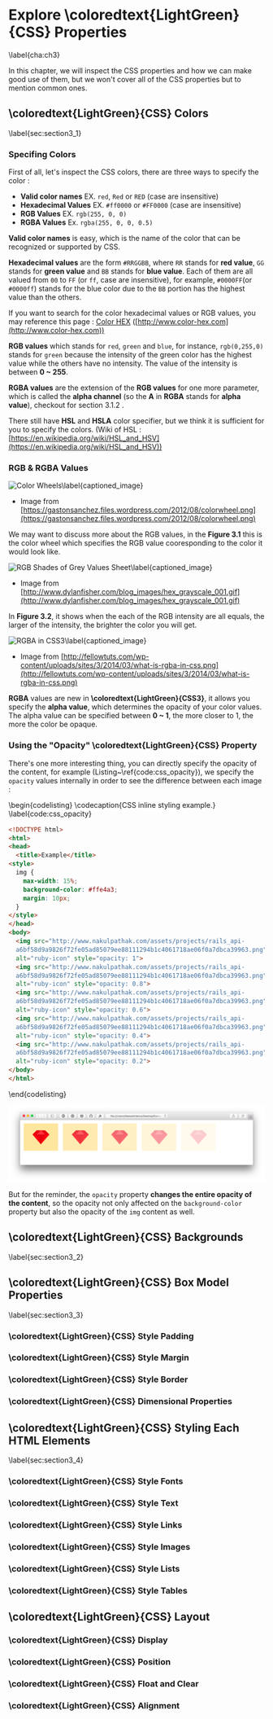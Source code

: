 # Explore \coloredtext{LightGreen}{CSS} Properties
\label{cha:ch3}

In this chapter, we will inspect the CSS properties and how we can make good use of them, but we won't cover all of the CSS properties but to mention common ones.

## \coloredtext{LightGreen}{CSS} Colors
\label{sec:section3_1}

### Specifing Colors

First of all, let's inspect the CSS colors, there are three ways to specify the color :

- **Valid color names** EX. `red`, `Red` or `RED` (case are insensitive)
- **Hexadecimal Values** EX. `#ff0000` or `#FF0000` (case are insensitive)
- **RGB Values** EX. `rgb(255, 0, 0)`
- **RGBA Values** Ex. `rgba(255, 0, 0, 0.5)`

**Valid color names** is easy, which is the name of the color that can be recognized or supported by CSS.

**Hexadecimal values** are the form `#RRGGBB`, where `RR` stands for **red value**, `GG` stands for **green value** and `BB` stands for **blue value**. Each of them are all valued from `00` to `FF` (or `ff`, case are insensitive), for example, `#0000FF`(or `#0000ff`) stands for the blue color due to the `BB` portion has the highest value than the others. 

If you want to search for the color hexadecimal values or RGB values, you may reference this page : [Color HEX](http://www.color-hex.com) ([http://www.color-hex.com](http://www.color-hex.com))

**RGB values** which stands for `red`, `green` and `blue`, for instance, `rgb(0,255,0)` stands for `green` because the intensity of the green color has the highest value while the others have no intensity. The value of the intensity is between **0 ~ 255**.

**RGBA values** are the extension of the **RGB values** for one more parameter, which is called the **alpha channel** (so the **A** in **RGBA** stands for **alpha value**), checkout for section 3.1.2 .

There still have **HSL** and **HSLA** color specifier, but we think it is sufficient for you to specify the colors. (Wiki of HSL : [https://en.wikipedia.org/wiki/HSL_and_HSV](https://en.wikipedia.org/wiki/HSL_and_HSV))

### RGB & RGBA Values

![Color Wheels\label{captioned_image}](https://gastonsanchez.files.wordpress.com/2012/08/colorwheel.png)

- Image from [https://gastonsanchez.files.wordpress.com/2012/08/colorwheel.png](https://gastonsanchez.files.wordpress.com/2012/08/colorwheel.png)

We may want to discuss more about the RGB values, in the **Figure 3.1** this is the color wheel which specifies the RGB value cooresponding to the color it would look like.

![RGB Shades of Grey Values Sheet\label{captioned_image}](http://www.dylanfisher.com/blog_images/hex_grayscale_001.gif)

- Image from [http://www.dylanfisher.com/blog_images/hex_grayscale_001.gif](http://www.dylanfisher.com/blog_images/hex_grayscale_001.gif)

In **Figure 3.2**, it shows when the each of the RGB intensity are all equals, the larger of the intensity, the brighter the color you will get.

![RGBA in CSS3\label{captioned_image}](http://fellowtuts.com/wp-content/uploads/sites/3/2014/03/what-is-rgba-in-css.png)

- Image from [http://fellowtuts.com/wp-content/uploads/sites/3/2014/03/what-is-rgba-in-css.png](http://fellowtuts.com/wp-content/uploads/sites/3/2014/03/what-is-rgba-in-css.png)

**RGBA** values are new in **\coloredtext{LightGreen}{CSS3}**, it allows you specify the **alpha value**, which determines the opacity of your color values. The alpha value can be specified between **0 ~ 1**, the more closer to 1, the more the color be opaque.

### Using the "Opacity" \coloredtext{LightGreen}{CSS} Property

There's one more interesting thing, you can directly specify the opacity of the content, for example (Listing~\ref{code:css_opacity}), we specify the `opacity` values internally in order to see the difference between each image :

\begin{codelisting}
\codecaption{CSS inline styling example.}
\label{code:css_opacity}
```html
<!DOCTYPE html>
<html>
<head>
  <title>Example</title>
<style>
  img { 
    max-width: 15%; 
    background-color: #ffe4a3; 
    margin: 10px; 
  }
</style>
</head>
<body>
  <img src="http://www.nakulpathak.com/assets/projects/rails_api-
  a6bf58d9a9826f72fe05ad85079ee88111294b1c4061718ae06f0a7dbca39963.png" 
  alt="ruby-icon" style="opacity: 1">
  <img src="http://www.nakulpathak.com/assets/projects/rails_api-
  a6bf58d9a9826f72fe05ad85079ee88111294b1c4061718ae06f0a7dbca39963.png" 
  alt="ruby-icon" style="opacity: 0.8">
  <img src="http://www.nakulpathak.com/assets/projects/rails_api-
  a6bf58d9a9826f72fe05ad85079ee88111294b1c4061718ae06f0a7dbca39963.png" 
  alt="ruby-icon" style="opacity: 0.6">
  <img src="http://www.nakulpathak.com/assets/projects/rails_api-
  a6bf58d9a9826f72fe05ad85079ee88111294b1c4061718ae06f0a7dbca39963.png" 
  alt="ruby-icon" style="opacity: 0.4">
  <img src="http://www.nakulpathak.com/assets/projects/rails_api-
  a6bf58d9a9826f72fe05ad85079ee88111294b1c4061718ae06f0a7dbca39963.png" 
  alt="ruby-icon" style="opacity: 0.2">
</body>
</html> 
```
\end{codelisting}

![Result webpage\label{fig:captioned_image}](images/CH3/Capture3-1.png)

But for the reminder, the `opacity` property **changes the entire opacity of the content**, so the opacity not only affected on the `background-color` property but also the opacity of the `img` content as well.

## \coloredtext{LightGreen}{CSS} Backgrounds
\label{sec:section3_2}

## \coloredtext{LightGreen}{CSS} Box Model Properties
\label{sec:section3_3}

### \coloredtext{LightGreen}{CSS} Style Padding

### \coloredtext{LightGreen}{CSS} Style Margin

### \coloredtext{LightGreen}{CSS} Style Border

### \coloredtext{LightGreen}{CSS} Dimensional Properties


## \coloredtext{LightGreen}{CSS} Styling Each HTML Elements
\label{sec:section3_4}

### \coloredtext{LightGreen}{CSS} Style Fonts

### \coloredtext{LightGreen}{CSS} Style Text

### \coloredtext{LightGreen}{CSS} Style Links

### \coloredtext{LightGreen}{CSS} Style Images

### \coloredtext{LightGreen}{CSS} Style Lists

### \coloredtext{LightGreen}{CSS} Style Tables

## \coloredtext{LightGreen}{CSS} Layout

### \coloredtext{LightGreen}{CSS} Display

### \coloredtext{LightGreen}{CSS} Position

### \coloredtext{LightGreen}{CSS} Float and Clear

### \coloredtext{LightGreen}{CSS} Alignment


























